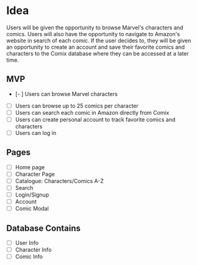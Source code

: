 # Idea

Users will be given the opportunity to browse Marvel's characters and comics. Users will also have the opportunity to navigate to Amazon's website in search of each comic. If the user decides to, they will be given an opportunity to create an account and save their favorite comics and characters to the Comix database where they can be accessed at a later time.

## MVP

- [- ] Users can browse Marvel characters
- [ ] Users can browse up to 25 comics per character
- [ ] Users can search each comic in Amazon directly from Comix
- [ ] Users can create personal account to track favorite comics and characters
- [ ] Users can log in

## Pages

- [ ] Home page
- [ ] Character Page
- [ ] Catalogue: Characters/Comics A-Z
- [ ] Search
- [ ] Login/Signup
- [ ] Account
- [ ] Comic Modal

## Database Contains

- [ ] User Info
- [ ] Character Info
- [ ] Comic Info
